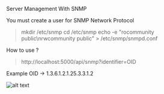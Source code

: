 Server Management With SNMP

You must create a user for SNMP Network Protocol

> mkdir /etc/snmp
> cd /etc/snmp
> echo -e  "rocommunity public\nrwcommunity public" > /etc/snmp/snmpd.conf

How to use ?

> http://localhost:5000/api/snmp?identifier=OID

Example OID -> 1.3.6.1.2.1.25.3.3.1.2

![alt text](https://media-s3.paessler.com/kb/2017/653-OID+tree.png)
